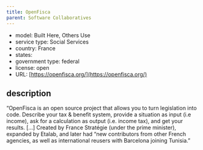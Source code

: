 ```yaml
---
title: OpenFisca
parent: Software Collaboratives
---
```


- model: Built Here, Others Use
- service type: Social Services
- country: France
- states: 
- government type: federal
- license: open
- URL: [https://openfisca.org/](https://openfisca.org/)

## description

“OpenFisca is an open source project that allows you to turn legislation into code. Describe your tax & benefit system, provide a situation as input (i.e income), ask for a calculation as output (i.e. income tax), and get your results. [...] Created by France Stratégie (under the prime minister), expanded by Etalab, and later had “new contributors from other French agencies, as well as international reusers with Barcelona joining Tunisia.”
